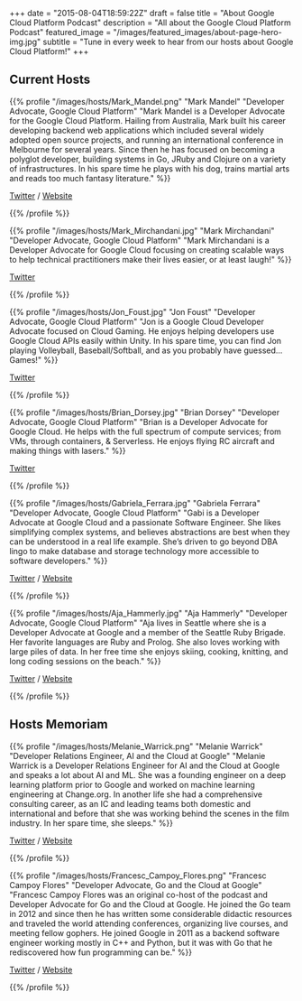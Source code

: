 +++
date = "2015-08-04T18:59:22Z"
draft = false
title = "About Google Cloud Platform Podcast"
description = "All about the Google Cloud Platform Podcast"
featured_image = "/images/featured_images/about-page-hero-img.jpg"
subtitle = "Tune in every week to hear from our hosts about Google Cloud Platform!"
+++


<div class="row">
   <div class="col-12 text-left">

   <h2>Current Hosts</h2>

   </div>

  <div class="col-12">

{{% profile 
	"/images/hosts/Mark_Mandel.png" 
	"Mark Mandel" 
	"Developer Advocate, Google Cloud Platform" 
	"Mark Mandel is a Developer Advocate for the Google Cloud Platform. Hailing from Australia, Mark built his career developing backend web applications which included several widely adopted open source projects, and running an international conference in Melbourne for several years. Since then he has focused on becoming a polyglot developer, building systems in Go, JRuby and Clojure on a variety of infrastructures. In his spare time he plays with his dog, trains martial arts and reads too much fantasy literature."
%}}

[Twitter](https://www.twitter.com/neurotic) / 
[Website](http://www.compoundtheory.com)

{{% /profile %}}

  </div>

  <div class="col-12">

{{% profile 
	"/images/hosts/Mark_Mirchandani.jpg" 
	"Mark Mirchandani" 
	"Developer Advocate, Google Cloud Platform"
	"Mark Mirchandani is a Developer Advocate for Google Cloud focusing on creating scalable ways to help technical practitioners make their lives easier, or at least laugh!" 
%}}

[Twitter](https://twitter.com/markmirch)

{{% /profile %}}

   </div>

  <div class="col-12">

{{% profile 
	"/images/hosts/Jon_Foust.jpg" 
	"Jon Foust" 
	"Developer Advocate, Google Cloud Platform"
	"Jon is a Google Cloud Developer Advocate focused on Cloud Gaming. He enjoys helping developers use Google Cloud APIs easily within Unity. In his spare time, you can find Jon playing Volleyball, Baseball/Softball, and as you probably have guessed... Games!" 
%}}

[Twitter](https://twitter.com/syntxerror1)

{{% /profile %}}

   </div>

  <div class="col-12">

{{% profile 
	"/images/hosts/Brian_Dorsey.jpg" 
	"Brian Dorsey" 
	"Developer Advocate, Google Cloud Platform"
	"Brian is a Developer Advocate for Google Cloud. He helps with the full spectrum of compute services; from VMs, through containers, & Serverless. He enjoys flying RC aircraft and making things with lasers." 
%}}

[Twitter](https://twitter.com/briandorsey)

{{% /profile %}}

   </div>

  <div class="col-12">

{{% profile 
	"/images/hosts/Gabriela_Ferrara.jpg" 
	"Gabriela Ferrara" 
	"Developer Advocate, Google Cloud Platform"
	"Gabi is a Developer Advocate at Google Cloud and a passionate Software Engineer. She likes simplifying complex systems, and believes abstractions are best when they can be understood in a real life example. She’s driven to go beyond DBA lingo to make database and storage technology more accessible to software developers." 
%}}

[Twitter](https://twitter.com/gabidavila) / 
[Website](https://gabi.dev/)

{{% /profile %}}

   </div>
   
  <div class="col-12">

{{% profile 
	"/images/hosts/Aja_Hammerly.jpg" 
	"Aja Hammerly" 
	"Developer Advocate, Google Cloud Platform"
	"Aja lives in Seattle where she is a Developer Advocate at Google and a member of the Seattle Ruby Brigade. Her favorite languages are Ruby and Prolog. She also loves working with large piles of data. In her free time she enjoys skiing, cooking, knitting, and long coding sessions on the beach." 
%}}

[Twitter](https://twitter.com/the_thagomizer) / 
[Website](http://www.thagomizer.com/)

{{% /profile %}}

   </div>

   <div class="col-12 text-left mt-4">

   <h2>Hosts Memoriam</h2>

   </div>

  <div class="col-12">

{{% profile 
	"/images/hosts/Melanie_Warrick.png" 
	"Melanie Warrick" 
	"Developer Relations Engineer, AI and the Cloud at Google"
	"Melanie Warrick is a Developer Relations Engineer for AI and the Cloud at Google and speaks a lot about AI and ML. She was a founding engineer on a deep learning platform prior to Google and worked on machine learning engineering at Change.org. In another life she had a comprehensive consulting career, as an IC and leading teams both domestic and international and before that she was working behind the scenes in the film industry. In her spare time, she sleeps." 
%}}

[Twitter](https://www.twitter.com/nyghtowl) / 
[Website](http://www.nyghtowl.com/)

{{% /profile %}}

  </div>

  <div class="col-12">

{{% profile 
	"/images/hosts/Francesc_Campoy_Flores.png" 
	"Francesc Campoy Flores" 
	"Developer Advocate, Go and the Cloud at Google"
	"Francesc Campoy Flores was an original co-host of the podcast and Developer Advocate for Go and the Cloud at Google. He joined the Go team in 2012 and since then he has written some considerable didactic resources and traveled the world attending conferences, organizing live courses, and meeting fellow gophers. He joined Google in 2011 as a backend software engineer working mostly in C++ and Python, but it was with Go that he rediscovered how fun programming can be." 
%}}

[Twitter](https://www.twitter.com/francesc) / 
[Website](http://www.campoy.cat/)

{{% /profile %}}

  </div>
</div>
